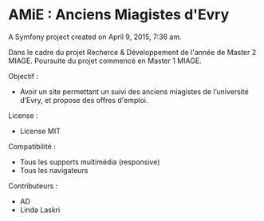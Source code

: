 AMiE : Anciens Miagistes d'Evry
====

A Symfony project created on April 9, 2015, 7:36 am.

Dans le cadre du projet Recherce & Développement de l'année de Master 2 MIAGE.
Poursuite du projet commencé en Master 1 MIAGE.

Objectif :
-	Avoir un site permettant un suivi des anciens miagistes de l’université d’Evry, et propose des offres d'emploi.

License :

-	License MIT

Compatibilité :

-	Tous les supports multimédia (responsive)
-	Tous les navigateurs

Contributeurs :

-	AD
-	Linda Laskri
